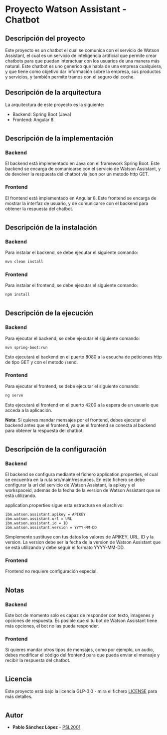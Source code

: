 <!--- Escribe en breve un resumen del proyecto --->
# Proyecto Watson Assistant - Chatbot
<!--- Escribe una breve descripción del proyecto --->
## Descripción del proyecto
Este proyecto es un chatbot el cual se comunica con el servicio de Watson Assistant, el cual es un servicio de inteligencia artificial que permite crear chatbots para que puedan interactuar con los usuarios de una manera más natural. Este chatbot es uno generico que habla de una empresa cualquiera, y que tiene como objetivo dar información sobre la empresa, sus productos y servicios, y también permite tramos con el seguro del coche.
## Descripción de la arquitectura
La arquitectura de este proyecto es la siguiente:
 + Backend: Spring Boot (Java)
 + Frontend: Angular 8

#
## Descripción de la implementación
### Backend
El backend está implementado en Java con el framework Spring Boot. Este backend se encarga de comunicarse con el servicio de Watson Assistant, y de devolver la respuesta del chatbot via json por un metodo http GET.
### Frontend
El frontend está implementado en Angular 8. Este frontend se encarga de mostrar la interfaz de usuario, y de comunicarse con el backend para obtener la respuesta del chatbot.
#
## Descripción de la instalación
### Backend
Para instalar el backend, se debe ejecutar el siguiente comando:
```bash
mvn clean install
```
### Frontend
Para instalar el frontend, se debe ejecutar el siguiente comando:
```bash
npm install
```
#
## Descripción de la ejecución
### Backend
Para ejecutar el backend, se debe ejecutar el siguiente comando:
```bash
mvn spring-boot:run
```
Esto ejecutará el backend en el puerto 8080 a la escucha de peticiones http de tipo GET y con el metodo /send.
### Frontend
Para ejecutar el frontend, se debe ejecutar el siguiente comando:
```bash
ng serve
```
Esto ejecutará el frontend en el puerto 4200 a la espera de un usuario que acceda a la aplicación.

**Nota**: Si quieres mandar mensajes por el frontend, debes ejecutar el backend antes que el frontend, ya que el frontend se conecta al backend para obtener la respuesta del chatbot.

#
## Descripción de la configuración
### Backend
El backend se configura mediante el fichero application.properties, el cual se encuentra en la ruta src/main/resources. En este fichero se debe configurar la url del servicio de Watson Assistant, la apikey y el workspaceid, además de la fecha de la version de Watson Assistant que se está utilizando.

application.properties sigue esta estructura en el archivo:
```properties
ibm.watson.assistant.apikey = APIKEY
ibm.watson.assistant.url = URL
ibm.watson.assistant.id = ID
ibm.watson.assistant.version = YYYY-MM-DD
``` 
Simplemente sustituye con tus datos los valores de APIKEY, URL, ID y la version. La version debe ser la fecha de la version de Watson Assistant que se está utilizando y debe seguir el formato YYYY-MM-DD.
### Frontend
Frontend no requiere configuración especial.

#
## Notas
### Backend
Este bot de momento solo es capaz de responder con texto, imagenes y opciones de respuesta. Es posible que si tu bot de Watson Assistant tiene más opciones, el bot no las pueda responder.
### Frontend
Si quieres mandar otros tipos de mensajes, como por ejemplo, un audio, debes modificar el código del frontend para que pueda enviar el mensaje y recibir la respuesta del chatbot.

#
## Licencia
Este proyecto está bajo la licencia GLP-3.0 - mira el fichero [LICENSE](LICENCE) para más detalles.

#
## Autor
+ **Pablo Sánchez López** - [PSL2001](https://github.com/PSL2001)

#
